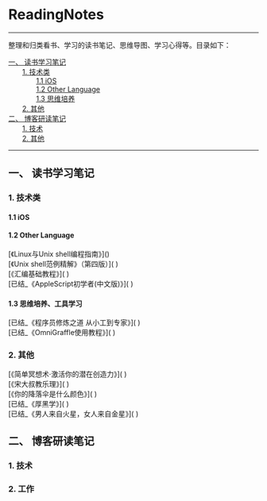 <!--
[《 》]( )</br>>
-->

<h1>ReadingNotes</h1>

----------------------------------------------------------------------------------------

整理和归类看书、学习的读书笔记、思维导图、学习心得等。目录如下：

[一、 读书学习笔记](#1)</br>
&#8194;&#8194;&#8194;&#8194;[1. 技术类](#1.1)</br>
&#8194;&#8194;&#8194;&#8194;&#8194;&#8194;&#8194;&#8194;[1.1 iOS](#1.1.1)</br>
&#8194;&#8194;&#8194;&#8194;&#8194;&#8194;&#8194;&#8194;[1.2 Other Language](#1.1.2)</br>
&#8194;&#8194;&#8194;&#8194;&#8194;&#8194;&#8194;&#8194;[1.3 思维培养](#1.1.3)</br>
&#8194;&#8194;&#8194;&#8194;[2. 其他](#1.2)</br>
[二、 博客研读笔记](#2)</br>
&#8194;&#8194;&#8194;&#8194;[1. 技术](#2.1)</br>
&#8194;&#8194;&#8194;&#8194;[2. 其他](#2.2)</br>

----------------------------------------------------------------------------------------

<h2 id="1">一、 读书学习笔记</h2>

<h3 id="1.1">1. 技术类</h3>

<h4 id="1.1.1">1.1 iOS</h4>

<h4 id="1.1.2">1.2 Other Language</h4>
[《Linux与Unix shell编程指南》]()        </br>
[《Unix shell范例精解》（第四版）]( )     </br>
[《汇编基础教程》]( )                    </br>
[已结_《AppleScript初学者(中文版)》]( )   </br>

<h4 id="1.1.3">1.3 思维培养、工具学习</h4>
[已结_《程序员修炼之道 从小工到专家》]( )</br>
[已结_《OmniGraffle使用教程》]( )</br>

<h3 id="1.2">2. 其他</h3>
[《简单冥想术·激活你的潜在创造力》]( )</br>
[《宋大叔教乐理》]( )</br>
[《你的降落伞是什么颜色》]( )</br>
[已结_《厚黑学》]( )</br>
[已结_《男人来自火星，女人来自金星》]( )</br>

<h2 id="2">二、 博客研读笔记</h2>

<h3 id="2.1">1. 技术</h3>

<h3 id="2.2">2. 工作</h3>
